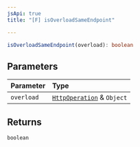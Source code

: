 ```yaml
---
jsApi: true
title: "[F] isOverloadSameEndpoint"

---
```

```ts
isOverloadSameEndpoint(overload): boolean
```

## Parameters

| Parameter | Type |
| :------ | :------ |
| `overload` | [`HttpOperation`](../interfaces/HttpOperation.md) & `Object` |

## Returns

`boolean`
